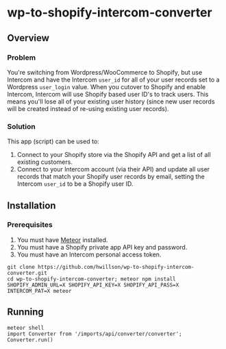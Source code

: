 # wp-to-shopify-intercom-converter

## Overview

### Problem

You're switching from Wordpress/WooCommerce to Shopify, but use Intercom and have the Intercom `user_id` for all of your user records set to a Wordpress `user_login` value. When you cutover to Shopify and enable Intercom, Intercom will use Shopify based user ID's to track users. This means you'll lose all of your existing user history (since new user records will be created instead of re-using existing user records).

### Solution

This app (script) can be used to:

1. Connect to your Shopify store via the Shopify API and get a list of all existing customers.
2. Connect to your Intercom account (via their API) and update all user records that match your Shopify user records by email, setting the Intercom `user_id` to be a Shopify user ID.

## Installation

### Prerequisites

1. You must have [Meteor](https://meteor.com) installed.
2. You must have a Shopify private app API key and password.
3. You must have an Intercom personal access token.

```
git clone https://github.com/hwillson/wp-to-shopify-intercom-converter.git
cd wp-to-shopify-intercom-converter; meteor npm install
SHOPIFY_ADMIN_URL=X SHOPIFY_API_KEY=X SHOPIFY_API_PASS=X INTERCOM_PAT=X meteor
```

## Running

```
meteor shell
import Converter from '/imports/api/converter/converter';
Converter.run()
```
